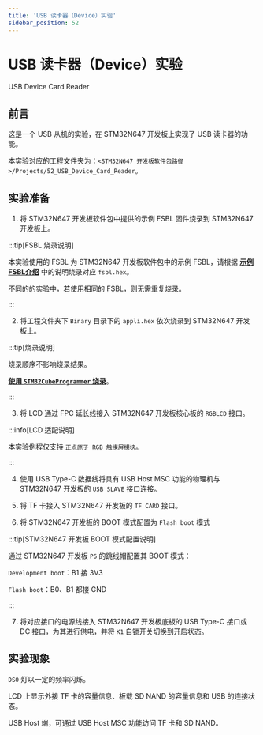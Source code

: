 ```yaml
---
title: 'USB 读卡器（Device）实验'
sidebar_position: 52
---
```


# USB 读卡器（Device）实验

USB Device Card Reader

## 前言

这是一个 USB 从机的实验，在 STM32N647 开发板上实现了 USB 读卡器的功能。

本实验对应的工程文件夹为：`<STM32N647 开发板软件包路径>/Projects/52_USB_Device_Card_Reader`。

## 实验准备

1. 将 STM32N647 开发板软件包中提供的示例 FSBL 固件烧录到 STM32N647 开发板上。

:::tip[FSBL 烧录说明]

本实验使用的 FSBL 为 STM32N647 开发板软件包中的示例 FSBL，请根据 [**示例 FSBL介绍**](../start-guide/software-package/software-package.md#fsbl) 中的说明烧录对应 `fsbl.hex`。

不同的的实验中，若使用相同的 FSBL，则无需重复烧录。

:::

2. 将工程文件夹下 `Binary` 目录下的 `appli.hex` 依次烧录到 STM32N647 开发板上。

:::tip[烧录说明]

烧录顺序不影响烧录结果。

[**使用 `STM32CubeProgrammer` 烧录**](../start-guide/start-development/step-by-step.md#step-3-使用-stm32cubeprogrammer-烧录)。

:::

3. 将 LCD 通过 FPC 延长线接入 STM32N647 开发板核心板的 `RGBLCD` 接口。

:::info[LCD 适配说明]

本实验例程仅支持 `正点原子 RGB 触摸屏模块`。

:::

4. 使用 USB Type-C 数据线将具有 USB Host MSC 功能的物理机与 STM32N647 开发板的 `USB SLAVE` 接口连接。

5. 将 TF 卡接入 STM32N647 开发板的 `TF CARD` 接口。

6. 将 STM32N647 开发板的 BOOT 模式配置为 `Flash boot` 模式

:::tip[STM32N647 开发板 BOOT 模式配置说明]

通过 STM32N647 开发板 `P6` 的跳线帽配置其 BOOT 模式：

`Development boot`：B1 接 3V3

`Flash boot`：B0、B1 都接 GND

:::

7. 将对应接口的电源线接入 STM32N647 开发板底板的 USB Type-C 接口或 DC 接口，为其进行供电，并将 `K1` 自锁开关切换到开启状态。

## 实验现象

`DS0` 灯以一定的频率闪烁。

LCD 上显示外接 TF 卡的容量信息、板载 SD NAND 的容量信息和 USB 的连接状态。

USB Host 端，可通过 USB Host MSC 功能访问 TF 卡和 SD NAND。